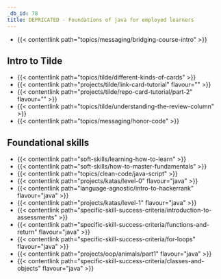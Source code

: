 ```yaml
---
_db_id: 78
title: DEPRICATED - Foundations of java for employed learners
---
```


- {{< contentlink path="topics/messaging/bridging-course-intro" >}}

## Intro to Tilde

- {{< contentlink path="topics/tilde/different-kinds-of-cards" >}}
- {{< contentlink path="projects/tilde/link-card-tutorial" flavour="" >}}
- {{< contentlink path="projects/tilde/repo-card-tutorial/part-2" flavour="" >}}
- {{< contentlink path="topics/tilde/understanding-the-review-column" >}}
- {{< contentlink path="topics/messaging/honor-code" >}}

## Foundational skills

- {{< contentlink path="soft-skills/learning-how-to-learn" >}}
- {{< contentlink path="soft-skills/how-to-master-fundamentals" >}}
- {{< contentlink path="topics/clean-code/java-script" >}}
- {{< contentlink path="projects/katas/level-0" flavour="java" >}}
- {{< contentlink path="language-agnostic/intro-to-hackerrank" flavour="java" >}}
- {{< contentlink path="projects/katas/level-1" flavour="java" >}}
- {{< contentlink path="specific-skill-success-criteria/introduction-to-assessments" >}}
- {{< contentlink path="specific-skill-success-criteria/functions-and-return" flavour="java" >}}
- {{< contentlink path="specific-skill-success-criteria/for-loops" flavour="java" >}}
- {{< contentlink path="projects/oop/animals/part1"  flavour="java" >}}
- {{< contentlink path="specific-skill-success-criteria/classes-and-objects" flavour="java" >}}
